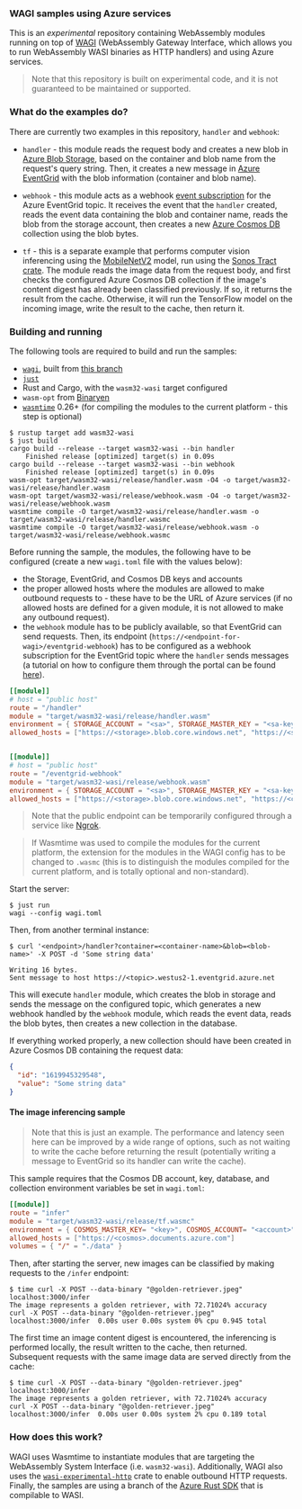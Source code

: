 ### WAGI samples using Azure services

This is an _experimental_ repository containing WebAssembly modules running on
top of [WAGI][wagi] (WebAssembly Gateway Interface, which allows you to run
WebAssembly WASI binaries as HTTP handlers) and using Azure services.

> Note that this repository is built on experimental code, and it is not
> guaranteed to be maintained or supported.

### What do the examples do?

There are currently two examples in this repository, `handler` and `webhook`:

- `handler` - this module reads the request body and creates a new blob in
  [Azure Blob Storage][bs], based on the container and blob name from the
  request's query string. Then, it creates a new message in [Azure
  EventGrid][ev] with the blob information (container and blob name).

- `webhook` - this module acts as a webhook [event subscription][sub] for the
  Azure EventGrid topic. It receives the event that the `handler` created, reads
  the event data containing the blob and container name, reads the blob from the
  storage account, then creates a new [Azure Cosmos DB][cosmos] collection using
  the blob bytes.

- `tf` - this is a separate example that performs computer vision inferencing
  using the [MobileNetV2][mobilenet] model, run using the [Sonos Tract
  crate][sonos-tract]. The module reads the image data from the request body,
  and first checks the configured Azure Cosmos DB collection if the image's
  content digest has already been classified previously. If so, it returns the
  result from the cache. Otherwise, it will run the TensorFlow model on the
  incoming image, write the result to the cache, then return it.

### Building and running

The following tools are required to build and run the samples:

- [`wagi`][wagi], built from [this branch][wagi-branch]
- [`just`][just]
- Rust and Cargo, with the `wasm32-wasi` target configured
- `wasm-opt` from [Binaryen][binaryen]
- [`wasmtime`][wasmtime] 0.26+ (for compiling the modules to the current
  platform - this step is optional)

```
$ rustup target add wasm32-wasi
$ just build
cargo build --release --target wasm32-wasi --bin handler
    Finished release [optimized] target(s) in 0.09s
cargo build --release --target wasm32-wasi --bin webhook
    Finished release [optimized] target(s) in 0.09s
wasm-opt target/wasm32-wasi/release/handler.wasm -O4 -o target/wasm32-wasi/release/handler.wasm
wasm-opt target/wasm32-wasi/release/webhook.wasm -O4 -o target/wasm32-wasi/release/webhook.wasm
wasmtime compile -O target/wasm32-wasi/release/handler.wasm -o target/wasm32-wasi/release/handler.wasmc
wasmtime compile -O target/wasm32-wasi/release/webhook.wasm -o target/wasm32-wasi/release/webhook.wasmc
```

Before running the sample, the modules, the following have to be configured
(create a new `wagi.toml` file with the values below):

- the Storage, EventGrid, and Cosmos DB keys and accounts
- the proper allowed hosts where the modules are allowed to make outbound
  requests to - these have to be the URL of Azure services (if no allowed hosts
  are defined for a given module, it is not allowed to make any outbound
  request).
- the `webhook` module has to be publicly available, so that EventGrid can send
  requests. Then, its endpoint (`https://<endpoint-for-wagi>/eventgrid-webhook`)
  has to be configured as a webhook subscription for the EventGrid topic where
  the `handler` sends messages (a tutorial on how to configure them through the
  portal can be found [here][sub-portal]).

```toml
[[module]]
# host = "public host"
route = "/handler"
module = "target/wasm32-wasi/release/handler.wasm"
environment = { STORAGE_ACCOUNT = "<sa>", STORAGE_MASTER_KEY = "<sa-key>", TOPIC_HOST_NAME = "<host>", TOPIC_KEY = "<host-key>" }
allowed_hosts = ["https://<storage>.blob.core.windows.net", "https://<storage>.<location>.eventgrid.azure.net"]


[[module]]
# host = "public host"
route = "/eventgrid-webhook"
module = "target/wasm32-wasi/release/webhook.wasm"
environment = { STORAGE_ACCOUNT = "<sa>", STORAGE_MASTER_KEY = "<sa-key>", COSMOS_MASTER_KEY= "<key>", COSMOS_ACCOUNT= "<account>", COSMOS_DATABASE = "<database>", COSMOS_COLLECTION = "<collection>" }
allowed_hosts = ["https://<storage>.blob.core.windows.net", "https://<cosmos>.documents.azure.com"]
```

> Note that the public endpoint can be temporarily configured through a service
> like [Ngrok][ngrok].

> If Wasmtime was used to compile the modules for the current platform, the
> extension for the modules in the WAGI config has to be changed to `.wasmc`
> (this is to distinguish the modules compiled for the current platform, and is
> totally optional and non-standard).

Start the server:

```
$ just run
wagi --config wagi.toml
```

Then, from another terminal instance:

```
$ curl '<endpoint>/handler?container=<container-name>&blob=<blob-name>' -X POST -d 'Some string data'

Writing 16 bytes.
Sent message to host https://<topic>.westus2-1.eventgrid.azure.net
```

This will execute `handler` module, which creates the blob in storage and sends
the message on the configured topic, which generates a new webhook handled by
the `webhook` module, which reads the event data, reads the blob bytes, then
creates a new collection in the database.

If everything worked properly, a new collection should have been created in
Azure Cosmos DB containing the request data:

```json
{
  "id": "1619945329548",
  "value": "Some string data"
}
```

#### The image inferencing sample

> Note that this is just an example. The performance and latency seen here can
> be improved by a wide range of options, such as not waiting to write the cache
> before returning the result (potentially writing a message to EventGrid so its
> handler can write the cache).

This sample requires that the Cosmos DB account, key, database, and collection
environment variables be set in `wagi.toml`:

```toml
[[module]]
route = "infer"
module = "target/wasm32-wasi/release/tf.wasmc"
environment = { COSMOS_MASTER_KEY= "<key>", COSMOS_ACCOUNT= "<account>", COSMOS_DATABASE = "<database>", COSMOS_COLLECTION = "<collection>" }
allowed_hosts = ["https://<cosmos>.documents.azure.com"]
volumes = { "/" = "./data" }
```

Then, after starting the server, new images can be classified by making requests
to the `/infer` endpoint:

```
$ time curl -X POST --data-binary "@golden-retriever.jpeg" localhost:3000/infer
The image represents a golden retriever, with 72.71024% accuracy
curl -X POST --data-binary "@golden-retriever.jpeg" localhost:3000/infer  0.00s user 0.00s system 0% cpu 0.945 total
```

The first time an image content digest is encountered, the inferencing is
performed locally, the result written to the cache, then returned. Subsequent
requests with the same image data are served directly from the cache:

```
$ time curl -X POST --data-binary "@golden-retriever.jpeg" localhost:3000/infer
The image represents a golden retriever, with 72.71024% accuracy
curl -X POST --data-binary "@golden-retriever.jpeg" localhost:3000/infer  0.00s user 0.00s system 2% cpu 0.189 total
```

### How does this work?

WAGI uses Wasmtime to instantiate modules that are targeting the WebAssembly
System Interface (i.e. `wasm32-wasi`). Additionally, WAGI also uses the
[`wasi-experimental-http`][wasi-experimental-http] crate to enable outbound HTTP
requests. Finally, the samples are using a branch of the [Azure Rust
SDK][rust-sdk] that is compilable to WASI.

[wagi]: https://github.com/deislabs/wagi
[wagi-branch]:
  https://github.com/radu-matei/wagi/tree/update-wasi-experimental-http
[wasmtime]: https://github.com/bytecodealliance/wasmtime
[just]: https://github.com/casey/just
[binaryen]: https://github.com/WebAssembly/binaryen
[bs]:
  https://docs.microsoft.com/en-us/azure/storage/blobs/storage-blobs-introduction
[ev]: https://docs.microsoft.com/en-us/azure/event-grid/overview
[sub]:
  https://docs.microsoft.com/en-us/azure/event-grid/concepts#event-subscriptions
[cosmos]: https://docs.microsoft.com/en-us/azure/cosmos-db/introduction
[sub-portal]:
  https://docs.microsoft.com/en-us/azure/event-grid/subscribe-through-portal
[ngrok]: https://ngrok.com/docs
[wasi-experimental-http]: https://github.com/deislabs/wasi-experimental-http/
[rust-sdk]: https://github.com/Azure/azure-sdk-for-rust
[mobilenet]:
  https://github.com/tensorflow/models/tree/master/research/slim/nets/mobilenet
[sonos-example-mobilenet]:
  https://github.com/sonos/tract/tree/main/examples/tensorflow-mobilenet-v2
[sonos-tract]: https://github.com/sonos/tract
